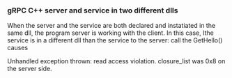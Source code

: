 ### gRPC C++ server and service in two different dlls

When the server and the service are both declared and instatiated in the same dll, the program server is working with the client.
In this case, Ithe service is in a different dll than the service to the server: call the GetHello() causes

Unhandled exception thrown: read access violation.
closure_list was 0x8
on the server side.
